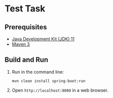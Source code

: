 Test Task
=========

Prerequisites
-------------

* [Java Development Kit (JDK) 11](https://www.oracle.com/java/technologies/downloads/#java11)
* [Maven 3](https://maven.apache.org/download.cgi)

Build and Run
-------------

1. Run in the command line:
	```
	mvn clean install spring-boot:run
	```

2. Open `http://localhost:8080` in a web browser.
